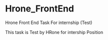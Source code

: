 # Hrone_FrontEnd
Hrone Front End Task For internship (Test)

This task is Test by HRone for intership Position

